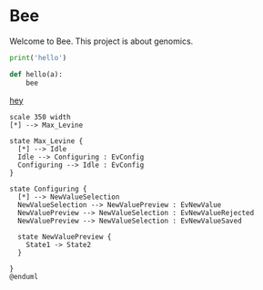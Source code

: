 # Bee

Welcome to Bee. This project is about genomics.

```python
print('hello')

def hello(a):
    bee
```

[hey](models.Individual 'a title :api=bee ')

<!-- see http://plantuml.com/state-diagram -->
```plantuml
scale 350 width
[*] --> Max_Levine

state Max_Levine {
  [*] --> Idle
  Idle --> Configuring : EvConfig
  Configuring --> Idle : EvConfig
}

state Configuring {
  [*] --> NewValueSelection
  NewValueSelection --> NewValuePreview : EvNewValue
  NewValuePreview --> NewValueSelection : EvNewValueRejected
  NewValuePreview --> NewValueSelection : EvNewValueSaved

  state NewValuePreview {
    State1 -> State2
  }

}
@enduml
```
